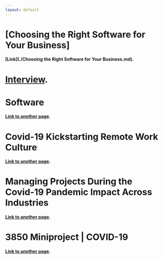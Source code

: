 ```yaml
---
layout: default
---
```


# [Choosing the Right Software for Your Business]
#### [Link](./Choosing the Right Software for Your Business.md).

# [Interview](./Interview.md).

# Software
#### [Link to another page](./Software.md).

# Covid-19 Kickstarting Remote Work Culture
#### [Link to another page](./2020-11-22-covid-19-kickstarting-remote-work-culture.md).

# Managing Projects During the Covid-19 Pandemic Impact Across Industries
#### [Link to another page](./2020-11-22-managing-projects-during-the-covid-19-pandemic-impact-across-industries.md).

# 3850 Miniproject | COVID-19
#### [Link to another page](./another-page.md).


